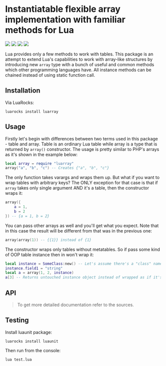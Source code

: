 # Instantiatable flexible array implementation with familiar methods for Lua
[![](https://img.shields.io/github/license/stein197/luarray)](LICENSE)
[![](https://img.shields.io/github/v/tag/stein197/luarray?label=Version)](https://luarocks.org/modules/stein197/luarray)
![](https://img.shields.io/luarocks/v/stein197/luarray)
[![](https://img.shields.io/github/size/stein197/luarray/init.lua)](init.lua)

Lua provides only a few methods to work with tables. This package is an attempt to extend Lua's capabilities to work with array-like structures by introducing new `array` type with a bunch of useful and common methods which other programming languages have. All instance methods can be chained instead of using static function call.

## Installation
Via LuaRocks:
```
luarocks install luarray
```

## Usage
Firstly let's begin with differences between two terms used in this package - table and array. Table is an ordinary Lua table while array is a type that is returned by `array()` constructor. The usage is pretty similar to PHP's arrays as it's shown in the example below:
```lua
local array = require "luarray"
array("a", "b", "c") -- Creates {"a", "b", "c"}
```
The only function takes varargs and wraps them up. But what if you want to wrap tables with arbitrary keys? The ONLY
exception for that case is that if `array` takes only single argument AND it's a table, then the constructor wraps it:
```lua
array({
	a = 1,
	b = 2
}) -- {a = 1, b = 2}
```
You can pass other arrays as well and you'll get what you expect. Note that in this case the result will be different from that was in the previous one:
```lua
array(array(1)) -- {{1}} instead of {1}
```
The constructor wraps only tables without metatables. So if pass some kind of OOP table instance then in won't wrap it:
```lua
local instance = SomeClass:new() -- Let's assume there's a "class" named SomeClass
instance.field1 = "string"
local a = array(1, 2, instance)
a[3] -- Returns untouched instance object instead of wrapped as if it's a plain table
```

## API

> To get more detailed documentation refer to the sources.

## Testing
Install luaunit package:
```
luarocks install luaunit
```

Then run from the console:
```
lua test.lua
```
